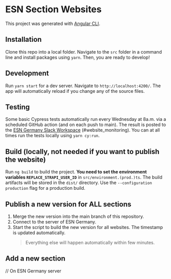 # ESN Section Websites

This project was generated with [Angular CLI](https://github.com/angular/angular-cli).

## Installation

Clone this repo into a local folder. Navigate to the `src` folder in a command line and install packages using `yarn`. Then, you are ready to develop!

## Development

Run `yarn start` for a dev server. Navigate to `http://localhost:4200/`. The app will automatically reload if you change any of the source files.

## Testing

Some basic Cypress tests automatically run every Wednesday at 8a.m. via a scheduled GitHub action (and on each push to main). The result is posted to the [ESN Germany Slack Workspace](https://esn-germany.slack.com/) (#website_monitoring). You can at all times run the tests locally using `yarn cy:run`.

## Build (locally, not needed if you want to publish the website)

Run `ng build` to build the project. **You need to set the environment variables `REPLACE_STRAPI_USER_ID`** in `src/environment.(prod.)ts`.
The build artifacts will be stored in the `dist/` directory. Use the `--configuration production` flag for a production build.

## Publish a new version for ALL sections

1. Merge the new version into the main branch of this repository.
2. Connect to the server of ESN Germany.
3. Start the script to build the new version for all websites. The timestamp is updated automatically.
   > Everything else will happen automatically within few minutes.

## Add a new section

// On ESN Germany server
